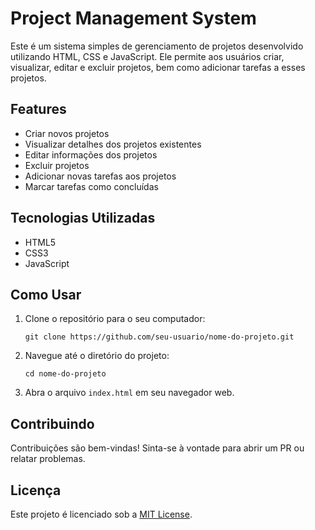 # Project Management System

Este é um sistema simples de gerenciamento de projetos desenvolvido utilizando HTML, CSS e JavaScript. Ele permite aos usuários criar, visualizar, editar e excluir projetos, bem como adicionar tarefas a esses projetos.

## Features

- Criar novos projetos
- Visualizar detalhes dos projetos existentes
- Editar informações dos projetos
- Excluir projetos
- Adicionar novas tarefas aos projetos
- Marcar tarefas como concluídas

## Tecnologias Utilizadas

- HTML5
- CSS3
- JavaScript

## Como Usar

1. Clone o repositório para o seu computador:
   ```
   git clone https://github.com/seu-usuario/nome-do-projeto.git
   ```
2. Navegue até o diretório do projeto:
   ```
   cd nome-do-projeto
   ```
3. Abra o arquivo `index.html` em seu navegador web.

## Contribuindo

Contribuições são bem-vindas! Sinta-se à vontade para abrir um PR ou relatar problemas.

## Licença

Este projeto é licenciado sob a [MIT License](https://opensource.org/licenses/MIT).
